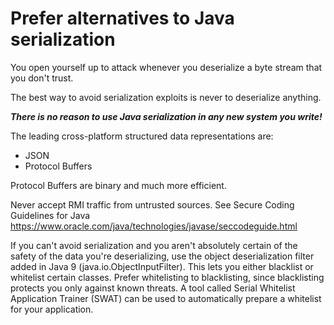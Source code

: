 # Prefer alternatives to Java serialization

You open yourself up to attack whenever you deserialize a byte stream that you don't trust.

The best way to avoid serialization exploits is never to deserialize anything. 

***There is no reason to use Java serialization in any new system you write!***

The leading cross-platform structured data representations are:
- JSON
- Protocol Buffers

Protocol Buffers are binary and much more efficient.

Never accept RMI traffic from untrusted sources. See Secure Coding Guidelines for Java https://www.oracle.com/java/technologies/javase/seccodeguide.html

If you can't avoid serialization and you aren't absolutely certain of the safety of the data you're
deserializing, use the object deserialization filter added in Java 9 (java.io.ObjectInputFilter). This lets you either blacklist or whitelist certain classes. Prefer whitelisting to blacklisting, since blacklisting protects you only against known threats. A tool called Serial Whitelist Application Trainer (SWAT) can be used to automatically prepare a whitelist for your application. 